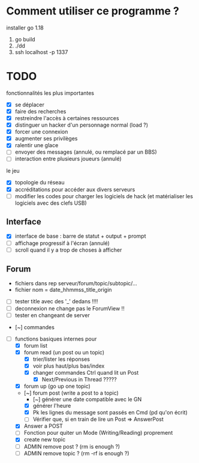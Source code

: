 # Comment utiliser ce programme ?

installer go 1.18

1. go build
2. ./dd
3. ssh localhost -p 1337

# TODO

fonctionnalités les plus importantes

- [x] se déplacer
- [x] faire des recherches
- [x] restreindre l'accès à certaines ressources
- [x] distinguer un hacker d'un personnage normal (load ?)
- [x] forcer une connexion
- [x] augmenter ses privilèges
- [x] ralentir une glace
- [ ] envoyer des messages (annulé, ou remplacé par un BBS)
- [ ] interaction entre plusieurs joueurs (annulé)

le jeu

- [x] topologie du réseau
- [x] accréditations pour accéder aux divers serveurs
- [ ] modifier les codes pour charger les logiciels de hack (et matérialiser les logiciels avec des clefs USB)

## Interface

- [x] interface de base : barre de statut + output + prompt
- [ ] affichage progressif à l'écran (annulé)
- [ ] scroll quand il y a trop de choses à afficher

## Forum
- fichiers dans rep serveur/forum/topic/subtopic/...
- fichier nom = date_hhmmss_title_origin
- [ ] tester title avec des '_' dedans !!!!
- [ ] deconnexion ne change pas le ForumView !!
- [ ] tester en changeant de server
- [~] commandes
- [ ] functions basiques internes pour
  - [X] forum list
  - [X] forum read (un post ou un topic)
    - [X] trier/lister les réponses
    - [X] voir plus haut/plus bas/index 
    - [X] changer commandes Ctrl quand lit un Post
      - [X] Next/Previous in Thread ?????
  - [X] forum up (go up one topic)
  - [~] forum post (write a post to a topic)
    - [~] générer une date compatible avec le GN
    - [X] générer l'heure
    - [X] Pk les lignes du message sont passés en Cmd (pd qu'on écrit)
    - [ ] Vérifier que, si en train de lire un Post => AnswerPost 
  - [X] Answer a POST
  - [ ] Fonction pour quiter un Mode (Writing/Reading) proprement
  - [X] create new topic
  - [ ] ADMIN remove post ? (rm is enough ?)
  - [ ] ADMIN remove topic ? (rm -rf is enough ?)
